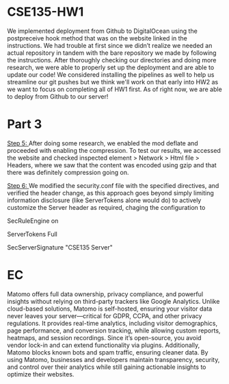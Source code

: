 # CSE135-HW1

We implemented deployment from Github to DigitalOcean using the postpreceive hook method that was on the website linked in the instructions. We had trouble at first since we didn’t realize we needed an actual repository in tandem with the bare repository we made by following the instructions. After thoroughly checking our directories and doing more research, we were able to properly set up the deployment and are able to update our code! We considered installing the pipelines as well to help us streamline our git pushes but we think we'll work on that early into HW2 as we want to focus on completing all of HW1 first. As of right now, we are able to deploy from Github to our server!

# Part 3
<ins>Step 5: </ins>
After doing some research, we enabled the mod deflate and proceeded with enabling the compression. To test our results, we accessed the website and checked inspected element > Network > Html file > Headers, where we saw that the content was encoded using gzip and that there was definitely compression going on.

<ins>Step 6: </ins>
We modified the security.conf file with the specified directives, and verified the header change, as this approach goes beyond simply limiting information disclosure (like ServerTokens alone would do) to actively customize the Server header as required, chaging the configuration to

SecRuleEngine on 

ServerTokens Full

SecServerSignature "CSE135 Server"

# EC
Matomo offers full data ownership, privacy compliance, and powerful insights without relying on third-party trackers like Google Analytics. Unlike cloud-based solutions, Matomo is self-hosted, ensuring your visitor data never leaves your server—critical for GDPR, CCPA, and other privacy regulations. It provides real-time analytics, including visitor demographics, page performance, and conversion tracking, while allowing custom reports, heatmaps, and session recordings. Since it’s open-source, you avoid vendor lock-in and can extend functionality via plugins. Additionally, Matomo blocks known bots and spam traffic, ensuring cleaner data. By using Matomo, businesses and developers maintain transparency, security, and control over their analytics while still gaining actionable insights to optimize their websites.
